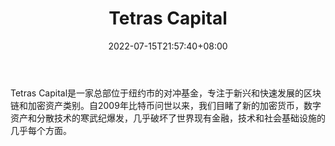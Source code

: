 ﻿---
weight: 
title: "Tetras Capital"
description: "Tetras Capital是一家总部位于纽约市的对冲基金，专注于新兴和快速发展的区块链和加密资产类别"
date: 2022-07-15T21:57:40+08:00
lastmod: 2022-07-15T16:45:40+08:00
draft: false
authors: ["浮尘"]
featuredImage: "tetras-capital.jpg"
link: "http://tetras.capital/"
tags: ["投资机构","Tetras Capital"]
categories: ["navigation"]
navigation: ["投资机构"]
lightgallery: true
toc: true
pinned: false
recommend: false
recommend1: false
---
Tetras Capital是一家总部位于纽约市的对冲基金，专注于新兴和快速发展的区块链和加密资产类别。自2009年比特币问世以来，我们目睹了新的加密货币，数字资产和分散技术的寒武纪爆发，几乎破坏了世界现有金融，技术和社会基础设施的几乎每个方面。
